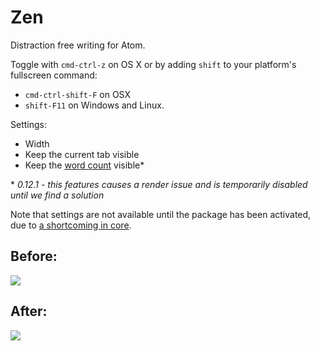 # Zen

Distraction free writing for Atom.

Toggle with `cmd-ctrl-z` on OS X or by adding `shift` to your platform's
fullscreen command:
- `cmd-ctrl-shift-F` on OSX
- `shift-F11` on Windows and Linux.

Settings:
- Width
- Keep the current tab visible
- Keep the [word count](https://atom.io/packages/wordcount) visible*

\* *0.12.1 - this features causes a render issue and is temporarily disabled until we find a solution*

Note that settings are not available until the package has been activated, due to [a shortcoming in core](https://github.com/atom/settings-view/issues/356).

## Before:

![](https://f.cloud.github.com/assets/2/2290454/c7304340-a01d-11e3-8b89-018775a8612b.png)

## After:

![](https://f.cloud.github.com/assets/2/2290455/ce99e97e-a01d-11e3-8808-ebec40e959b4.png)
